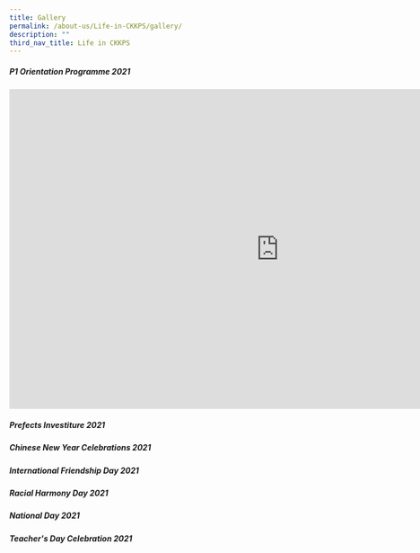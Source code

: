 ```yaml
---
title: Gallery
permalink: /about-us/Life-in-CKKPS/gallery/
description: ""
third_nav_title: Life in CKKPS
---
```

##### P1 Orientation Programme 2021

<iframe allowfullscreen="true" height="569" width="960" frameborder="0" src="https://docs.google.com/presentation/d/e/2PACX-1vQpsGFRGfesvRAayWVy4tJ1q6np6PcG9yt8MUuRplpJDgBVXPHsxZAF-crFuCMcVtQx-ZuuGjdCgqHm/embed?start=false&amp;loop=false&amp;delayms=3000"></iframe>


##### Prefects Investiture 2021



##### Chinese New Year Celebrations 2021



##### International Friendship Day 2021



##### Racial Harmony Day 2021


##### National Day 2021


##### Teacher's Day Celebration 2021